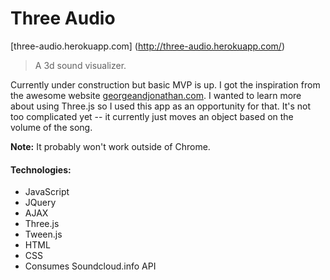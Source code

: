 # Three Audio

[three-audio.herokuapp.com] (http://three-audio.herokuapp.com/)
 
> A 3d sound visualizer. 

Currently under construction but basic MVP is up. I got the inspiration from the awesome website [georgeandjonathan.com](http://www.georgeandjonathan.com/). I wanted to learn more about using Three.js so I used this app as an opportunity for that. It's not too complicated yet -- it currently just moves an object based on the volume of the song. 

**Note:** It probably won't work outside of Chrome.

#### Technologies:
* JavaScript
* JQuery
* AJAX
* Three.js
* Tween.js
* HTML
* CSS
* Consumes Soundcloud.info API

